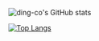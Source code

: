 ![ding-co's GitHub stats](https://github-readme-stats.vercel.app/api?username=ding-co&show_icons=true&theme=monokai)

[![Top Langs](https://github-readme-stats.vercel.app/api/top-langs/?username=ding-co&hide=html,css&langs_count=8&hide_progress=true)](https://github.com/anuraghazra/github-readme-stats)
